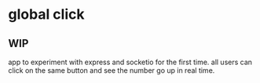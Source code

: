 # global click

## WIP

app to experiment with express and socketio for the first time.
all users can click on the same button and see the number go up in real time.
